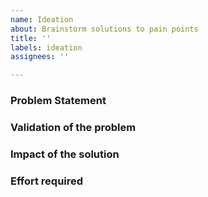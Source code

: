 ```yaml
---
name: Ideation
about: Brainstorm solutions to pain points
title: ''
labels: ideation
assignees: ''

---
```


### Problem Statement

<!--
What is the problem to solve?
How do users currently solve the problem (if applicable)?
-->

### Validation of the problem

<!--
Please provide anecdotes, stories, statements from users, links to other products, or any other proof that validates that it's valuable to address the problem.
-->

### Impact of the solution

<!--
How does solving the problem positively impact Beneath users? (Categorize the impact: minimal/low/medium/high/massive)
How many users have the problem or would use the new solution?
-->

### Effort required

<!--
How much effort would it take to address this problem?
Please considering the full vertical of UX, engineering, devops and documentation.
-->
